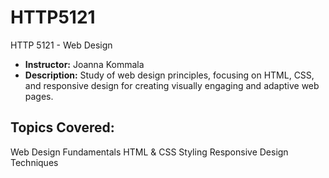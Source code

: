 # HTTP5121
HTTP 5121 - Web Design
- **Instructor:** Joanna Kommala
- **Description:** Study of web design principles, focusing on HTML, CSS, and responsive design for creating visually engaging and adaptive web pages.

## Topics Covered:

Web Design Fundamentals
HTML & CSS Styling
Responsive Design Techniques

